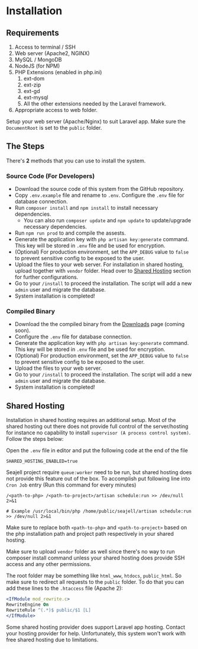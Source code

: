# Installation

## Requirements
1. Access to terminal / SSH
2. Web server (Apache2, NGINX)
3. MySQL / MongoDB
4. NodeJS (for NPM)
5. PHP Extensions (enabled in php.ini)
    1. ext-dom
    2. ext-zip
    3. ext-gd
    4. ext-mysql
    5. All the other extensions needed by the Laravel framework.
6. Appropriate access to web folder.

Setup your web server (Apache/Nginx) to suit Laravel app. Make sure the `DocumentRoot` is set to the `public` folder.

## The Steps

There's **2** methods that you can use to install the system.

### Source Code (For Developers)
- Download the source code of this system from the GitHub repository.
- Copy `.env.example` file and rename to `.env`. Configure the `.env` file for database connection.
- Run `composer install` and `npm install` to install necessary dependencies.
    - You can also run `composer update` and `npm update` to update/upgrade necessary dependencies.
- Run `npm run prod` to and compile the assests.
- Generate the application key with `php artisan key:generate` command. This key will be stored in `.env` file and be used for encryption.
- (Optional) For production environment, set the `APP_DEBUG` value to `false` to prevent sensitive config to be exposed to the user.
- Upload the files to your web server. For installation in shared hosting, upload together with `vendor` folder. Head over to [Shared Hosting](#shared-hosting) section for further configurations.
- Go to your `/install` to proceed the installation. The script will add a new `admin` user and migrate the database.
- System installation is completed!

### Compiled Binary
- Download the the compiled binary from the [Downloads](#) page (coming soon).
- Configure the `.env` file for database connection.
- Generate the application key with `php artisan key:generate` command. This key will be stored in `.env` file and be used for encryption.
- (Optional) For production environment, set the `APP_DEBUG` value to `false` to prevent sensitive config to be exposed to the user.
- Upload the files to your web server.
- Go to your `/install` to proceed the installation. The script will add a new `admin` user and migrate the database.
- System installation is completed!

## Shared Hosting

Installation in shared hosting requires an additional setup. Most of the shared hosting out there does not provide full control of the server/hosting for instance no capability to install `supervisor (A process control system)`. Follow the steps below:

Open the `.env` file in editor and put the following code at the end of the file

```
SHARED_HOSTING_ENABLED=true
```

Seajell project require `queue:worker` need to be run, but shared hosting does not provide this feature out of the box. To accomplish put following line into `Cron Job` entry (Run this command for every minutes)

```
/<path-to-php> /<path-to-project>/artisan schedule:run >> /dev/null 2>&1

# Example /usr/local/bin/php /home/public/seajell/artisan schedule:run >> /dev/null 2>&1
```

Make sure to replace both `<path-to-php>` and `<path-to-project>` based on the php installation path and project path respectively in your shared hosting.

Make sure to upload `vendor` folder as well since there's no way to run composer install command unless your shared hosting does provide SSH access and any other permissions.

The root folder may be something like `html_www`, `htdocs`, `public_html`. So make sure to redirect all requests to the `public` folder. To do that you can add these lines to the `.htaccess` file (Apache 2):
``` apache
<IfModule mod_rewrite.c>
RewriteEngine On
RewriteRule ^(.*)$ public/$1 [L]
</IfModule>
```
Some shared hosting provider does support Laravel app hosting. Contact your hosting provider for help. Unfortunately, this system won't work with free shared hosting due to limitations.
